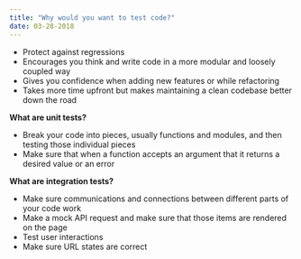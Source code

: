 ```yaml
---
title: "Why would you want to test code?"
date: 03-28-2018
---
```


- Protect against regressions
- Encourages you think and write code in a more modular and loosely coupled way
- Gives you confidence when adding new features or while refactoring
- Takes more time upfront but makes maintaining a clean codebase better down the road

**What are unit tests?**

- Break your code into pieces, usually functions and modules, and then testing those individual pieces
- Make sure that when a function accepts an argument that it returns a desired value or an error

**What are integration tests?**

- Make sure communications and connections between different parts of your code work
- Make a mock API request and make sure that those items are rendered on the page
- Test user interactions
- Make sure URL states are correct